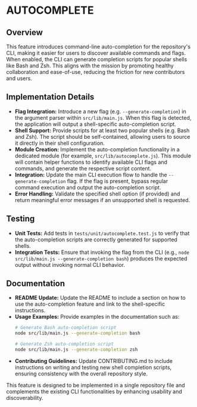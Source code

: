 # AUTOCOMPLETE

## Overview
This feature introduces command-line auto-completion for the repository's CLI, making it easier for users to discover available commands and flags. When enabled, the CLI can generate completion scripts for popular shells like Bash and Zsh. This aligns with the mission by promoting healthy collaboration and ease-of-use, reducing the friction for new contributors and users.

## Implementation Details
- **Flag Integration:** Introduce a new flag (e.g. `--generate-completion`) in the argument parser within `src/lib/main.js`. When this flag is detected, the application will output a shell-specific auto-completion script.
- **Shell Support:** Provide scripts for at least two popular shells (e.g. Bash and Zsh). The script should be self-contained, allowing users to source it directly in their shell configuration.
- **Module Creation:** Implement the auto-completion functionality in a dedicated module (for example, `src/lib/autocomplete.js`). This module will contain helper functions to identify available CLI flags and commands, and generate the respective script content.
- **Integration:** Update the main CLI execution flow to handle the `--generate-completion` flag. If the flag is present, bypass regular command execution and output the auto-completion script.
- **Error Handling:** Validate the specified shell option (if provided) and return meaningful error messages if an unsupported shell is requested.

## Testing
- **Unit Tests:** Add tests in `tests/unit/autocomplete.test.js` to verify that the auto-completion scripts are correctly generated for supported shells.
- **Integration Tests:** Ensure that invoking the flag from the CLI (e.g., `node src/lib/main.js --generate-completion bash`) produces the expected output without invoking normal CLI behavior.

## Documentation
- **README Update:** Update the README to include a section on how to use the auto-completion feature and link to the shell-specific instructions.
- **Usage Examples:** Provide examples in the documentation such as:
  ```bash
  # Generate Bash auto-completion script
  node src/lib/main.js --generate-completion bash

  # Generate Zsh auto-completion script
  node src/lib/main.js --generate-completion zsh
  ```
- **Contributing Guidelines:** Update CONTRIBUTING.md to include instructions on writing and testing new shell completion scripts, ensuring consistency with the overall repository style.

This feature is designed to be implemented in a single repository file and complements the existing CLI functionalities by enhancing usability and discoverability.